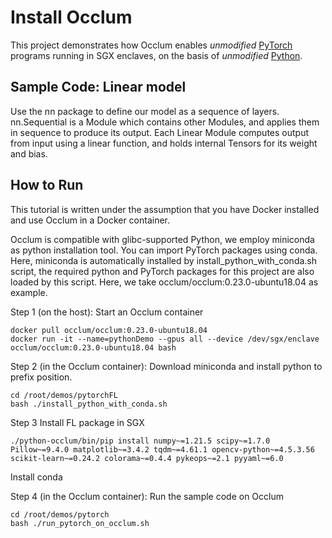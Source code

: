 # Install Occlum

This project demonstrates how Occlum enables _unmodified_ [PyTorch](https://pytorch.org/) programs running in SGX enclaves, on the basis of _unmodified_ [Python](https://www.python.org).

## Sample Code: Linear model

Use the nn package to define our model as a sequence of layers. nn.Sequential is a Module which contains other Modules, and applies them in sequence to produce its output. Each Linear Module computes output from input using a linear function, and holds internal Tensors for its weight and bias.

## How to Run

This tutorial is written under the assumption that you have Docker installed and use Occlum in a Docker container.

Occlum is compatible with glibc-supported Python, we employ miniconda as python installation tool. You can import PyTorch packages using conda. Here, miniconda is automatically installed by install_python_with_conda.sh script, the required python and PyTorch packages for this project are also loaded by this script. Here, we take occlum/occlum:0.23.0-ubuntu18.04 as example.

Step 1 (on the host): Start an Occlum container
```
docker pull occlum/occlum:0.23.0-ubuntu18.04
docker run -it --name=pythonDemo --gpus all --device /dev/sgx/enclave occlum/occlum:0.23.0-ubuntu18.04 bash
```

Step 2 (in the Occlum container): Download miniconda and install python to prefix position.
```
cd /root/demos/pytorchFL
bash ./install_python_with_conda.sh
```

Step 3 Install FL package in SGX

```
./python-occlum/bin/pip install numpy~=1.21.5 scipy~=1.7.0 Pillow~=9.4.0 matplotlib~=3.4.2 tqdm~=4.61.1 opencv-python~=4.5.3.56 scikit-learn~=0.24.2 colorama~=0.4.4 pykeops~=2.1 pyyaml~=6.0
```

Install conda



Step 4 (in the Occlum container): Run the sample code on Occlum

```
cd /root/demos/pytorch
bash ./run_pytorch_on_occlum.sh
```
